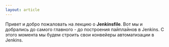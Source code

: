 ```yaml
---
layout: article
---
```

Привет и добро пожаловать на лекцию о **Jenkinsfile**.  Вот мы и добрались до самого главного - до построения пайплайнов в Jenkins. С этого момента мы будем строить свои конвейеры автоматизации в Jenkins.
